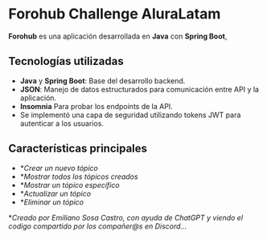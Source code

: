 # Forohub Challenge AluraLatam

**Forohub** es una aplicación desarrollada en **Java** con **Spring Boot**, 
## Tecnologías utilizadas
- **Java** y **Spring Boot**: Base del desarrollo backend.
- **JSON**: Manejo de datos estructurados para comunicación entre API y la aplicación.
- **Insomnia** Para probar los endpoints de la API.
- Se implementó una capa de seguridad utilizando tokens JWT para autenticar a los usuarios.

## Características principales 
- **Crear un nuevo tópico*
- **Mostrar todos los tópicos creados*
- **Mostrar un tópico específico*
- **Actualizar un tópico*
- **Eliminar un tópico*

**Creado por Emiliano Sosa Castro, con ayuda de ChatGPT y viendo el codigo compartido por los compañer@s en Discord...*